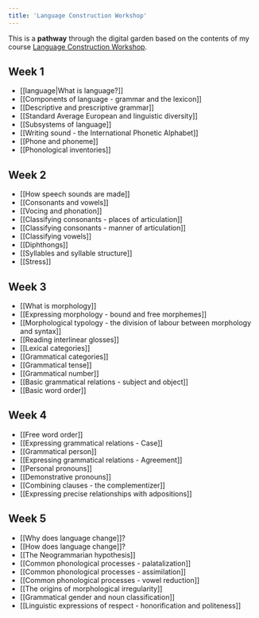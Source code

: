 ```yaml
---
title: 'Language Construction Workshop'
---
```


This is a **pathway** through the digital garden based on the contents of my course [Language Construction Workshop](https://colingorrie.com/courses/conlang-100).

## Week 1

- [[language|What is language?]]
- [[Components of language - grammar and the lexicon]]
- [[Descriptive and prescriptive grammar]]
- [[Standard Average European and linguistic diversity]]
- [[Subsystems of language]]
- [[Writing sound - the International Phonetic Alphabet]]
- [[Phone and phoneme]]
- [[Phonological inventories]]

## Week 2

- [[How speech sounds are made]]
- [[Consonants and vowels]]
- [[Vocing and phonation]]
- [[Classifying consonants - places of articulation]]
- [[Classifying consonants - manner of articulation]]
- [[Classifying vowels]]
- [[Diphthongs]]
- [[Syllables and syllable structure]]
- [[Stress]]

## Week 3

- [[What is morphology]]
- [[Expressing morphology - bound and free morphemes]]
- [[Morphological typology - the division of labour between morphology and syntax]]
- [[Reading interlinear glosses]]
- [[Lexical categories]]
- [[Grammatical categories]]
- [[Grammatical tense]]
- [[Grammatical number]]
- [[Basic grammatical relations - subject and object]]
- [[Basic word order]]

## Week 4

- [[Free word order]]
- [[Expressing grammatical relations - Case]]
- [[Grammatical person]]
- [[Expressing grammatical relations - Agreement]]
- [[Personal pronouns]]
- [[Demonstrative pronouns]]
- [[Combining clauses - the complementizer]]
- [[Expressing precise relationships with adpositions]]

## Week 5

- [[Why does language change]]?
- [[How does language change]]?
- [[The Neogrammarian hypothesis]]
- [[Common phonological processes - palatalization]]
- [[Common phonological processes - assimilation]]
- [[Common phonological processes - vowel reduction]]
- [[The origins of morphological irregularity]]
- [[Grammatical gender and noun classification]]
- [[Linguistic expressions of respect - honorification and politeness]]
